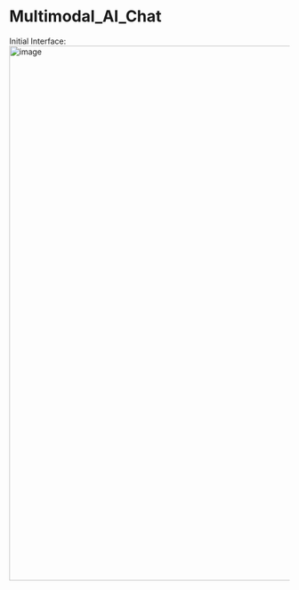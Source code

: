 # Multimodal_AI_Chat

Initial Interface:
<img width="960" alt="image" src="https://github.com/Uddeshya8272/Multimodal_AI_Chat/assets/118058617/934e51e6-1ac1-417d-b8dd-294ff6e39807">



